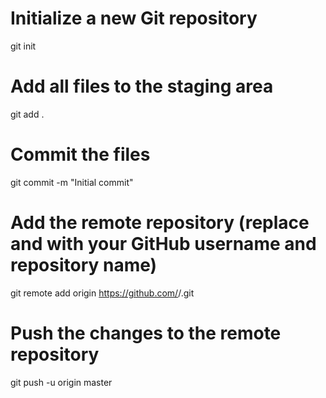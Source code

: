 # Initialize a new Git repository
git init

# Add all files to the staging area
git add .

# Commit the files
git commit -m "Initial commit"

# Add the remote repository (replace <username> and <repository> with your GitHub username and repository name)
git remote add origin https://github.com/<username>/<repository>.git

# Push the changes to the remote repository
git push -u origin master